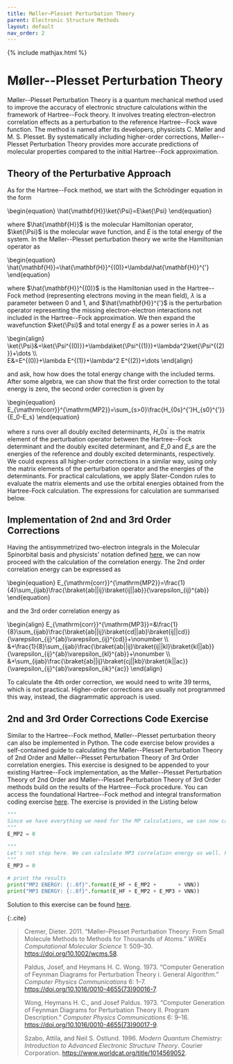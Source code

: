 ```yaml
---
title: Møller–Plesset Perturbation Theory
parent: Electronic Structure Methods
layout: default
nav_order: 2
---
```

{% include mathjax.html %}

# Møller--Plesset Perturbation Theory

Møller--Plesset Perturbation Theory is a quantum mechanical method used to improve the accuracy of electronic structure calculations within the framework of Hartree--Fock theory. It involves treating electron-electron correlation effects as a perturbation to the reference Hartree--Fock wave function. The method is named after its developers, physicists C. Møller and M. S. Plesset. By systematically including higher-order corrections, Møller--Plesset Perturbation Theory provides more accurate predictions of molecular properties compared to the initial Hartree--Fock approximation.

## Theory of the Perturbative Approach

As for the Hartree--Fock method, we start with the Schrödinger equation in the form

\begin{equation}
\hat{\mathbf{H}}\ket{\Psi}=E\ket{\Psi}
\end{equation}

where $\hat{\mathbf{H}}$ is the molecular Hamiltonian operator, $\ket{\Psi}$ is the molecular wave function, and $E$ is the total energy of the system. In the Møller--Plesset perturbation theory we write the Hamiltonian operator as

\begin{equation}
\hat{\mathbf{H}}=\hat{\mathbf{H}}^{(0)}+\lambda\hat{\mathbf{H}}^{'}
\end{equation}

where $\hat{\mathbf{H}}^{(0)}$ is the Hamiltonian used in the Hartree--Fock method (representing electrons moving in the mean field), $\lambda$ is a parameter between 0 and 1, and $\hat{\mathbf{H}}^{'}$ is the perturbation operator representing the missing electron-electron interactions not included in the Hartree--Fock approximation. We then expand the wavefunction $\ket{\Psi}$ and total energy $E$ as a power series in $\lambda$ as

\begin{align}
\ket{\Psi}&=\ket{\Psi^{(0)}}+\lambda\ket{\Psi^{(1)}}+\lambda^2\ket{\Psi^{(2)}}+\dots \\\\\
E&=E^{(0)}+\lambda E^{(1)}+\lambda^2 E^{(2)}+\dots
\end{align}

and ask, how how does the total energy change with the included terms. After some algebra, we can show that the first order correction to the total energy is zero, the second order correction is given by

\begin{equation}
E_{\mathrm{corr}}^{\mathrm{MP2}}=\sum\_{s>0}\frac{H\_{0s}^{'}H\_{s0}^{'}}{E\_0-E\_s}
\end{equation}

where $s$ runs over all doubly excited determinants, $H\_{0s}^{'}$ is the matrix element of the perturbation operator between the Hartree--Fock determinant and the doubly excited determinant, and $E\_0$ and $E\_s$ are the energies of the reference and doubly excited determinants, respectively.<!--\supercite{10.1002/wcms.58,1014569052}--> We could express all higher-order corrections in a similar way, using only the matrix elements of the perturbation operator and the energies of the determinants. For practical calculations, we apply Slater-Condon rules to evaluate the matrix elements and use the orbital energies obtained from the Hartree-Fock calculation. The expressions for calculation are summarised below.

## Implementation of 2nd and 3rd Order Corrections

Having the antisymmetrized two-electron integrals in the Molecular Spinorbital basis and physicists' notation defined [here](hartreefockmethod.html#integral-transforms-to-the-basis-of-molecular-spinorbitals), we can now proceed with the calculation of the correlation energy. The 2nd order correlation energy can be expressed as

\begin{equation}
E_{\mathrm{corr}}^{\mathrm{MP2}}=\frac{1}{4}\sum\_{ijab}\frac{\braket{ab||ij}\braket{ij||ab}}{\varepsilon\_{ij}^{ab}}
\end{equation}

and the 3rd order correlation energy as

\begin{align}
E_{\mathrm{corr}}^{\mathrm{MP3}}=&\frac{1}{8}\sum\_{ijab}\frac{\braket{ab||ij}\braket{cd||ab}\braket{ij||cd}}{\varepsilon\_{ij}^{ab}\varepsilon\_{ij}^{cd}}+\nonumber \\\\\
&+\frac{1}{8}\sum_{ijab}\frac{\braket{ab||ij}\braket{ij||kl}\braket{kl||ab}}{\varepsilon\_{ij}^{ab}\varepsilon\_{kl}^{ab}}+\nonumber \\\\\
&+\sum_{ijab}\frac{\braket{ab||ij}\braket{cj||kb}\braket{ik||ac}}{\varepsilon\_{ij}^{ab}\varepsilon\_{ik}^{ac}}
\end{align}

To calculate the 4th order correction, we would need to write 39 terms, which is not practical. Higher-order corrections are usually not programmed this way, instead, the diagrammatic approach is used.<!--\supercite{1014569052,10.1016/0010-4655!73!90016-7,10.1016/0010-4655!73!90017-9}-->

## 2nd and 3rd Order Corrections Code Exercise

Similar to the Hartree--Fock method, Møller--Plesset perturbation theory can also be implemented in Python. The code exercise below provides a self-contained guide to calculating the Møller--Plesset Perturbation Theory of 2nd Order and Møller--Plesset Perturbation Theory of 3rd Order correlation energies. This exercise is designed to be appended to your existing Hartree--Fock implementation, as the Møller--Plesset Perturbation Theory of 2nd Order and Møller--Plesset Perturbation Theory of 3rd Order methods build on the results of the Hartree--Fock procedure. You can access the foundational Hartree--Fock method and integral transformation coding exercise [here](hartreefockmethod.html#hartreefock-method-and-integral-transform-coding-exercise). The exercise is provided in the Listing <!--\ref{code:mp_exercise}--> below

<!--{id=code:mp_exercise caption="Møller--Plesset Perturbation Theory of 2nd Order and Møller--Plesset Perturbation Theory of 3rd Order exercise code. The placeholders for the energies are initialized to zero. If you transformed all the necessary integrals in the previous exercise, you should be able to fill the placeholders with correct expressions."}-->
```python
"""
Since we have everything we need for the MP calculations, we can now calculate the MP2 correlation energy. The result should be stored in the "E_MP2" variable.
"""
E_MP2 = 0

"""
Let's not stop here. We can calculate MP3 correlation energy as well. Please calculate it and store it in the "E_MP3" variable.
"""
E_MP3 = 0

# print the results
print("MP2 ENERGY: {:.8f}".format(E_HF + E_MP2 +       + VNN))
print("MP3 ENERGY: {:.8f}".format(E_HF + E_MP2 + E_MP3 + VNN))
```

Solution to this exercise can be found [here](codesolutions.html#2nd-and-3rd-order-perturbative-corrections).

{:.cite}
> Cremer, Dieter. 2011. “Møller–Plesset Perturbation Theory: From Small Molecule Methods to Methods for Thousands of Atoms.” *WIREs Computational Molecular Science* 1: 509–30. <https://doi.org/10.1002/wcms.58>.
>
> Paldus, Josef, and Heymans H. C. Wong. 1973. “Computer Generation of Feynman Diagrams for Perturbation Theory i. General Algorithm.” *Computer Physics Communications* 6: 1–7. <https://doi.org/10.1016/0010-4655(73)90016-7>.
>
> Wong, Heymans H. C., and Josef Paldus. 1973. “Computer Generation of Feynman Diagrams for Perturbation Theory II. Program Description.” *Computer Physics Communications* 6: 9–16. <https://doi.org/10.1016/0010-4655(73)90017-9>.
>
> Szabo, Attila, and Neil S. Ostlund. 1996. *Modern Quantum Chemistry: Introduction to Advanced Electronic Structure Theory*. Courier Corporation. <https://www.worldcat.org/title/1014569052>.
>
